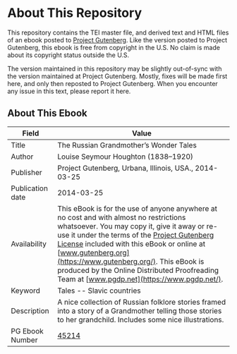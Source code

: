 # About This Repository

This repository contains the TEI master file, and derived text and HTML files of an ebook posted to [Project Gutenberg](https://www.gutenberg.org/). Like the version posted to Project Gutenberg, this ebook is free from copyright in the U.S. No claim is made about its copyright status outside the U.S.

The version maintained in this repository may be slightly out-of-sync with the version maintained at Project Gutenberg. Mostly, fixes will be made first here, and only then reposted to Project Gutenberg. When you encounter any issue in this text, please report it here.

## About This Ebook

| Field | Value |
| ----- | ----- |
| Title | The Russian Grandmother’s Wonder Tales |
| Author | Louise Seymour Houghton (1838–1920) |
| Publisher | Project Gutenberg, Urbana, Illinois, USA., 2014-03-25 |
| Publication date | 2014-03-25 |
| Availability | This eBook is for the use of anyone anywhere at no cost and with almost no restrictions whatsoever. You may copy it, give it away or re-use it under the terms of the [Project Gutenberg License](https://www.gutenberg.org/license) included with this eBook or online at [www.gutenberg.org](https://www.gutenberg.org/). This eBook is produced by the Online Distributed Proofreading Team at [www.pgdp.net](https://www.pgdp.net/). |
| Keyword | Tales -- Slavic countries |
| Description | A nice collection of Russian folklore stories framed into a story of a Grandmother telling those stories to her grandchild. Includes some nice illustrations. |
| PG Ebook Number | [45214](https://www.gutenberg.org/ebooks/45214) |
